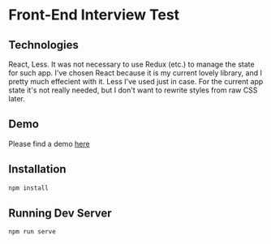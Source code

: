 # Front-End Interview Test

## Technologies
React, Less.
It was not necessary to use Redux (etc.) to manage the state for such app.
I've chosen React because it is my current lovely library, and I pretty much effecient with it. Less I've used just in case. For the current app state it's not really needed, but I don't want to rewrite styles from raw CSS later.

## Demo

Please find a demo [here](https://mashnello.github.io/frontend-code-challenge/)

## Installation

```bash
npm install
```

## Running Dev Server

```bash
npm run serve
```
